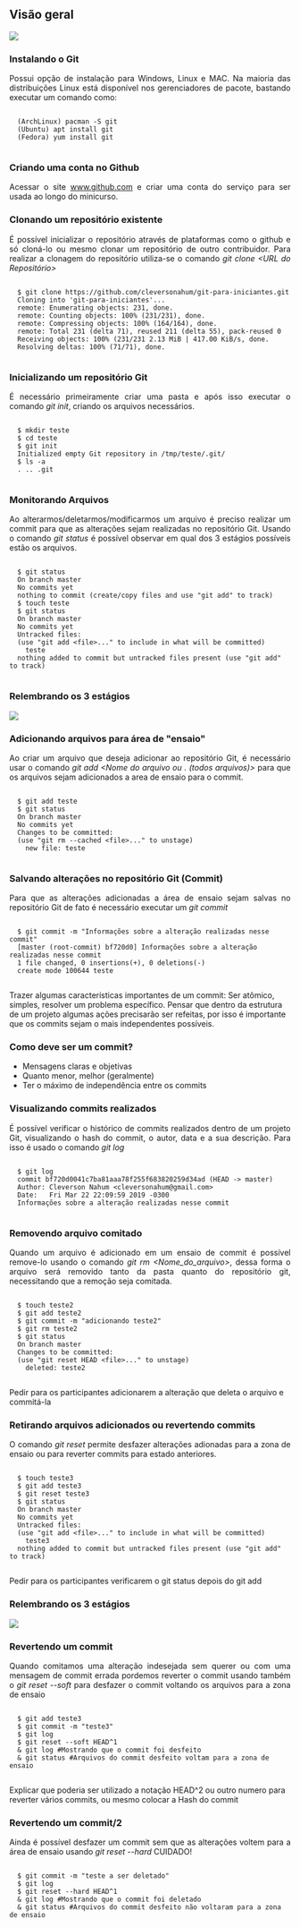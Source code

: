 <div>

  <h2>Visão geral</h2>
  <img src="img/workflow/workflow.png" style="background:none; border:none; box-shadow:none;" />


  <h3>Instalando o Git</h3>
  <p align="justify">Possui opção de instalação para Windows, Linux e MAC. Na maioria das distribuições Linux está disponível nos gerenciadores de pacote, bastando executar um comando como: </p>
  <pre style="white-space: pre-wrap;"><code data-trim>
  (ArchLinux) pacman -S git
  (Ubuntu) apt install git
  (Fedora) yum install git
  </code></pre>


  <h3>Criando uma conta no Github</h3>
  <p align="justify">Acessar o site <a href="https://www.github.com">www.github.com</a> e criar uma conta do serviço para ser usada ao longo do minicurso.</p>


  <h3>Clonando um repositório existente</h3>
  <p align="justify">É possível inicializar o repositório através de plataformas como o github e só cloná-lo ou mesmo clonar um repositório de outro contribuidor. Para realizar a clonagem do repositório utiliza-se o comando <i>git clone &lt;URL do Repositório&gt;</i></p>
  <pre style="white-space: pre-wrap;"><code data-trim>
  $ git clone https://github.com/cleversonahum/git-para-iniciantes.git
  Cloning into 'git-para-iniciantes'...
  remote: Enumerating objects: 231, done.
  remote: Counting objects: 100% (231/231), done.
  remote: Compressing objects: 100% (164/164), done.
  remote: Total 231 (delta 71), reused 211 (delta 55), pack-reused 0
  Receiving objects: 100% (231/231 2.13 MiB | 417.00 KiB/s, done.
  Resolving deltas: 100% (71/71), done.
	</code></pre>


  <h3>Inicializando um repositório Git</h3>
  <p align="justify">É necessário primeiramente criar uma pasta e após isso executar o comando <i>git init</i>, criando os arquivos necessários.</p>
  <pre style="white-space: pre-wrap;"><code data-trim>
  $ mkdir teste
  $ cd teste
  $ git init
  Initialized empty Git repository in /tmp/teste/.git/
  $ ls -a
  . .. .git
	</code></pre>


  <h3>Monitorando Arquivos</h3>
  <p align="justify">Ao alterarmos/deletarmos/modificarmos um arquivo é preciso realizar um commit para que as alterações sejam realizadas no repositório Git. Usando o comando <i>git status</i> é possível observar em qual dos 3 estágios possíveis estão os arquivos.</p>
  <pre style="white-space: pre-wrap;"><code data-trim>
  $ git status
  On branch master
  No commits yet
  nothing to commit (create/copy files and use "git add" to track)
  $ touch teste
  $ git status
  On branch master
  No commits yet
  Untracked files:
  (use "git add &lt;file&gt;..." to include in what will be committed)
	teste
  nothing added to commit but untracked files present (use "git add" to track)
  </code></pre>


  <h3>Relembrando os 3 estágios</h3>
  <img src="img/whatis/file-stages.png" style="background:none; border:none; box-shadow:none;" />


  <h3>Adicionando arquivos para área de "ensaio"</h3>
  <p align="justify">Ao criar um arquivo que deseja adicionar ao repositório Git, é necessário usar o comando <i>git add &lt;Nome do arquivo ou . (todos arquivos)&gt;</i> para que os arquivos sejam adicionados a area de ensaio para o commit.</p>
  <pre style="white-space: pre-wrap;"><code data-trim>
  $ git add teste
  $ git status
  On branch master
  No commits yet
  Changes to be committed:
  (use "git rm --cached &lt;file&gt;..." to unstage)
	new file: teste
  </code></pre>


  <h3>Salvando alterações no repositório Git (Commit)</h3>
  <p align="justify">Para que as alterações adicionadas a área de ensaio sejam salvas no repositório Git de fato é necessário executar um <i>git commit</i></p>
  <pre style="white-space: pre-wrap;"><code data-trim>
  $ git commit -m "Informações sobre a alteração realizadas nesse commit"
  [master (root-commit) bf720d0] Informações sobre a alteração realizadas nesse commit
  1 file changed, 0 insertions(+), 0 deletions(-)
  create mode 100644 teste
  </code></pre>
  <aside class='notes' data-markdown>
    Trazer algumas características importantes de um commit: Ser atômico, simples, resolver um problema específico. Pensar que dentro da estrutura de um projeto algumas ações precisarão ser refeitas, por isso é importante que os commits sejam o mais independentes possíveis.
  </aside>


  <h3>Como deve ser um commit?</h3>
  <ul>
    <li>Mensagens claras e objetivas</li>
    <li>Quanto menor, melhor (geralmente)</li>
    <li>Ter o máximo de independência entre os commits</li>
  </ul>


  <h3>Visualizando commits realizados</h3>
  <p align="justify">É possível verificar o histórico de commits realizados dentro de um projeto Git, visualizando o hash do commit, o autor, data e a sua descrição. Para isso é usado o comando <i>git log</i></p>
  <pre style="white-space: pre-wrap;"><code data-trim>
  $ git log
  commit bf720d0041c7ba81aaa78f255f683820259d34ad (HEAD -> master)
  Author: Cleverson Nahum &lt;cleversonahum@gmail.com&gt;
  Date:   Fri Mar 22 22:09:59 2019 -0300
  Informações sobre a alteração realizadas nesse commit
  </code></pre>


  <h3>Removendo arquivo comitado</h3>
  <p align="justify">Quando um arquivo é adicionado em um ensaio de commit é possível remove-lo usando o comando <i>git rm &lt;Nome_do_arquivo&gt;</i>, dessa forma o arquivo será removido tanto da pasta quanto do repositório git, necessitando que a remoção seja comitada.</p>
  <pre style="white-space: pre-wrap;"><code data-trim>
  $ touch teste2
  $ git add teste2
  $ git commit -m "adicionando teste2"
  $ git rm teste2
  $ git status
  On branch master
  Changes to be committed:
  (use "git reset HEAD &lt;file&gt;..." to unstage)
	deleted: teste2
  </code></pre>
  <aside class='notes' data-markdown>
    Pedir para os participantes adicionarem a alteração que deleta o arquivo e commitá-la
  </aside>


  <h3>Retirando arquivos adicionados ou revertendo commits</h3>
  <p align="justify">O comando <i>git reset</i> permite desfazer alterações adionadas para a zona de ensaio ou para reverter commits para estado anteriores.</p>
  <pre style="white-space: pre-wrap;"><code data-trim>
  $ touch teste3
  $ git add teste3
  $ git reset teste3
  $ git status
  On branch master
  No commits yet
  Untracked files:
  (use "git add &lt;file&gt;..." to include in what will be committed)
	teste3
  nothing added to commit but untracked files present (use "git add" to track)
  </code></pre>
  <aside class='notes' data-markdown>
    Pedir para os participantes verificarem o git status depois do git add
  </aside>


  <h3>Relembrando os 3 estágios</h3>
  <img src="img/whatis/file-stages.png" style="background:none; border:none; box-shadow:none;" />


  <h3>Revertendo um commit</h3>
  <p align="justify">Quando comitamos uma alteração indesejada sem querer ou com uma mensagem de commit errada pordemos reverter o commit usando também o <i>git reset --soft</i> para desfazer o commit voltando os arquivos para a zona de ensaio</p>
  <pre style="white-space: pre-wrap;"><code data-trim>
  $ git add teste3
  $ git commit -m "teste3"
  $ git log
  $ git reset --soft HEAD^1
  & git log #Mostrando que o commit foi desfeito
  & git status #Arquivos do commit desfeito voltam para a zona de ensaio
  </code></pre>
  <aside class='notes' data-markdown>
    Explicar que poderia ser utilizado a notação HEAD^2 ou outro numero para reverter vários commits, ou mesmo colocar a Hash do commit
  </aside>


  <h3>Revertendo um commit/2</h3>
  <p align="justify">Ainda é possível desfazer um commit sem que as alterações voltem para a área de ensaio usando <i>git reset --hard</i> CUIDADO!</p>
  <pre style="white-space: pre-wrap;"><code data-trim>
  $ git commit -m "teste a ser deletado"
  $ git log
  $ git reset --hard HEAD^1
  & git log #Mostrando que o commit foi deletado
  & git status #Arquivos do commit desfeito não voltaram para a zona de ensaio
  </code></pre>

</div>